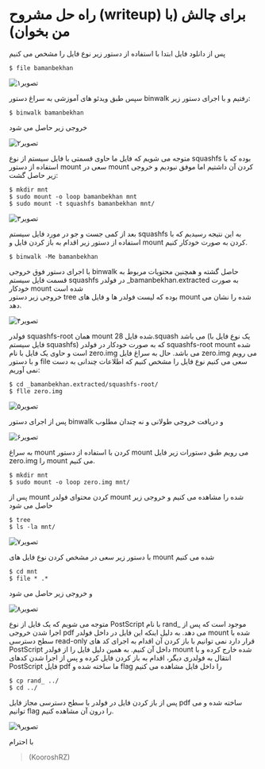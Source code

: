 # راه حل مشروح  (writeup) برای چالش (با من بخوان)  

پس از دانلود فایل  ابتدا با استفاده از دستور زیر نوع فایل را مشخص می کنیم  
```
$ file bamanbekhan  
```


![تصویر۱](http://164.132.117.34/bamanbekhan/1.JPG)  

سپس طبق ویدئو های آموزشی به سراغ دستور binwalk رفتیم و با اجرای دستور زیر:
```
$ binwalk bamanbekhan
```

خروجی زیر حاصل می شود

![تصویر۲](http://164.132.117.34/bamanbekhan/2.JPG)

متوجه می شویم که فایل ما حاوی قسمتی با فایل سیستم از نوع squashfs بوده که با استفاده از دستور mount  سعی در mount کردن آن داشتیم اما موفق نبودیم  و خروجی زیر حاصل گشت:

```
$ mkdir mnt  
$ sudo mount -o loop bamanbekhan mnt  
$ sudo mount -t squashfs bamanbekhan mnt/
```

![تصویر۳](http://164.132.117.34/bamanbekhan/3.JPG)

 بعد از کمی جست و جو در مورد فایل سیستم squashfs به این نتیجه رسیدیم که با استفاده از دستور زیر اقدام به باز کردن فایل و mount کردن به صورت خودکار کنیم.
 
 ```
 $ binwalk -Me bamanbekhan
 ```

با اجرای دستور فوق خروجی binwalk حاصل گشته و همچنین محتویات مربوط به قسمت فایل سیستم  squashfs در فولدر _bamanbekhan.extracted به صورت خودکار mount شده است  
خروجی زیر دستور tree بوده که لیست فولدر ها و فایل های mount شده را نشان می دهد.

![تصویر۴](http://164.132.117.34/bamanbekhan/4.JPG)

فولدر squashfs-root همان mount شده فایل 28.squash  می باشد (یک نوع فایل با فایل سیستم squashfs) که به صورت خودکار در فولدر squashfs-root  mount شده است و حاوی یک فایل با نام zero.img می باشد.
حال به سراغ فایل zero.img می رویم و با دستور file سعی می کنیم نوع فایل را مشخص کنیم که اطلاعات چندانی به دست نمی آوریم:

```
$ cd _bamanbekhan.extracted/squashfs-root/  
$ flle zero.img
```

![تصویر۵](http://164.132.117.34/bamanbekhan/5.JPG)

پس از اجرای دستور binwalk و دریافت خروجی طولانی و نه چندان مطلوب 

![تصویر۶](http://164.132.117.34/bamanbekhan/6.JPG)

به سراغ mount کردن با استفاده از دستور mount می رویم طبق دستورات زیر فایل zero.img را mount می کنیم.

```
$ mkdir mnt  
$ sudo mount -o loop zero.img mnt/
```

پس از mount کردن محتوای فولدر mount شده را مشاهده می کنیم و خروجی زیر حاصل می شود

```
$ tree
$ ls -la mnt/
```

![تصویر۷](http://164.132.117.34/bamanbekhan/7.JPG)

با دستور زیر سعی در مشخص کردن نوع فایل های mount شده می کنیم

```
$ cd mnt
$ file * .*
```

و خروجی زیر حاصل می شود

![تصویر۸](http://164.132.117.34/bamanbekhan/8.JPG)

متوجه می شویم که یک فایل از نوع PostScript با نام  rand_ موجود است که پس از اجرا شدن خروجی pdf می دهد. به دلیل اینکه این فایل در داخل فولدر mount شده با سطح دسترسی read-only قرار دارد نمی توانیم با باز کردن آن اقدام به اجرای کد های PostScript داخل آن کنیم. به همین دلیل فایل را از فولدر  mount شده خارج کرده و با انتقال به فولدری دیگر، اقدام به باز کردن فایل کرده و پس از اجرا شدن کدهای PostScript فایل pdf ما ساخته شده و flag را داخل فایل مشاهده می کنیم

```
$ cp rand_ ../  
$ cd ../
```

پس از باز کردن فایل در فولدر با سطح دسترسی مجاز فایل pdf ساخته شده و می توانیم flag را درون آن مشاهده کنیم.

![تصویر۹](http://164.132.117.34/bamanbekhan/9.png)

با احترام 
> (KooroshRZ)
